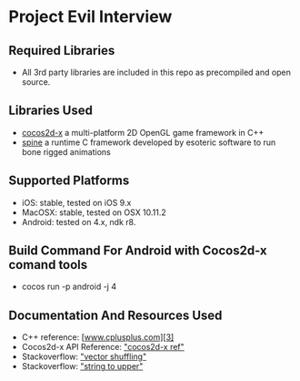Project Evil Interview
=========

Required Libraries
------------------
   * All 3rd party libraries are included in this repo as precompiled and open source.

Libraries Used
------------------
   * [cocos2d-x][1] a multi-platform 2D OpenGL game framework in C++
   * [spine][2] a runtime C framework developed by esoteric software to run bone rigged animations

Supported Platforms
-------------------

   * iOS:  stable, tested on iOS 9.x
   * MacOSX: stable, tested on OSX 10.11.2
   * Android: tested on 4.x, ndk r8.

Build Command For Android with Cocos2d-x comand tools
-------------------------------

   * cocos run -p android -j 4

Documentation And Resources Used
--------------

   * C++ reference: [www.cplusplus.com][3]
   * Cocos2d-x API Reference: ["cocos2d-x ref"][4]
   * Stackoverflow: ["vector shuffling"][5]
   * Stackoverflow: ["string to upper"][6]

[1]: https://github.com/cocos2d/cocos2d-x "cocos2d-x"
[2]: https://github.com/EsotericSoftware/spine-runtimes "spine runtimes"
[3]: http://www.cplusplus.com "www.cplusplus.com"
[4]: http://www.cocos2d-x.org/reference/native-cpp/V3.10/index.html "cocos2d-x ref"
[5]: http://stackoverflow.com/questions/14221763/stdrandom-shuffle-produces-same-result-each-time "vector shuffling"
[6]: http://stackoverflow.com/questions/735204/convert-a-string-in-c-to-upper-case "string to upper"